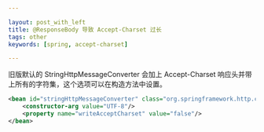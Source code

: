 ```yaml
---

layout: post_with_left
title: @ResponseBody 导致 Accept-Charset 过长
tags: other
keywords: [spring, accept-charset]

---
```


旧版默认的 StringHttpMessageConverter 会加上 Accept-Charset 响应头并带上所有的字符集，这个选项可以在构造方法中设置。

```xml
<bean id="stringHttpMessageConverter" class="org.springframework.http.converter.StringHttpMessageConverter">
    <constructor-arg value="UTF-8"/>
    <property name="writeAcceptCharset" value="false"/>
</bean>
```
